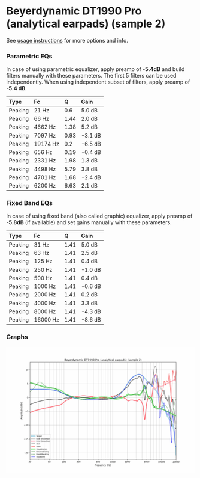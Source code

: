# Beyerdynamic DT1990 Pro (analytical earpads) (sample 2)
See [usage instructions](https://github.com/jaakkopasanen/AutoEq#usage) for more options and info.

### Parametric EQs
In case of using parametric equalizer, apply preamp of **-5.4dB** and build filters manually
with these parameters. The first 5 filters can be used independently.
When using independent subset of filters, apply preamp of **-5.4 dB**.

| Type    | Fc       |    Q | Gain    |
|:--------|:---------|:-----|:--------|
| Peaking | 21 Hz    | 0.6  | 5.0 dB  |
| Peaking | 66 Hz    | 1.44 | 2.0 dB  |
| Peaking | 4662 Hz  | 1.38 | 5.2 dB  |
| Peaking | 7097 Hz  | 0.93 | -3.1 dB |
| Peaking | 19174 Hz | 0.2  | -6.5 dB |
| Peaking | 656 Hz   | 0.19 | -0.4 dB |
| Peaking | 2331 Hz  | 1.98 | 1.3 dB  |
| Peaking | 4498 Hz  | 5.79 | 3.8 dB  |
| Peaking | 4701 Hz  | 1.68 | -2.4 dB |
| Peaking | 6200 Hz  | 6.63 | 2.1 dB  |

### Fixed Band EQs
In case of using fixed band (also called graphic) equalizer, apply preamp of **-5.8dB**
(if available) and set gains manually with these parameters.

| Type    | Fc       |    Q | Gain    |
|:--------|:---------|:-----|:--------|
| Peaking | 31 Hz    | 1.41 | 5.0 dB  |
| Peaking | 63 Hz    | 1.41 | 2.5 dB  |
| Peaking | 125 Hz   | 1.41 | 0.4 dB  |
| Peaking | 250 Hz   | 1.41 | -1.0 dB |
| Peaking | 500 Hz   | 1.41 | 0.4 dB  |
| Peaking | 1000 Hz  | 1.41 | -0.6 dB |
| Peaking | 2000 Hz  | 1.41 | 0.2 dB  |
| Peaking | 4000 Hz  | 1.41 | 3.3 dB  |
| Peaking | 8000 Hz  | 1.41 | -4.3 dB |
| Peaking | 16000 Hz | 1.41 | -8.6 dB |

### Graphs
![](./Beyerdynamic%20DT1990%20Pro%20(analytical%20earpads)%20(sample%202).png)